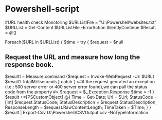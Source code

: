 # Powershell-script
#URL health check Monotoring
$URLListFile = "U:\Powershell\websites.txt"
$URLList = Get-Content $URLListFile -ErrorAction SilentlyContinue
 $Result = @()

  Foreach($URL in $URLList)
{
 $time = try
 {
   $request = $null
   ## Request the URL and measure how long the response book.
   $result1 = Measure.command {$request = Invoke-WebRequest -Url $URL}
   $result1.TotalMilliseconds
 }
 catch
 {
   <#if the request genrated an exception (i.e.: 500 server error or 400 server error found),we can pull the status code from the property #>
    $request = $_.Exception.Response
    $time = -1
 }
 $result +=[PSCustomObject] @{
  Time = Get-Date;
  Url = $Url;
  StatusCode = [int] $request.StatusCode;
  StatusDescription = $request.StatusDescription;
  ResponseLength = $request.RawContentLength;
  TimeTaken = $Time;
  }
}
$result | Export-Csv U:\Powershell\CSVOutput.csv -NoTypeInformation
